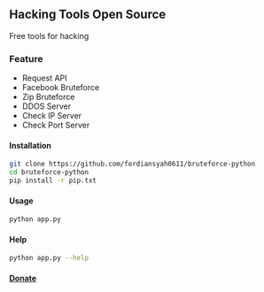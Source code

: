 ## Hacking Tools Open Source
Free tools for hacking
### Feature
- Request API
- Facebook Bruteforce
- Zip Bruteforce
- DDOS Server
- Check IP Server
- Check Port Server
#### Installation
```bash
git clone https://github.com/ferdiansyah0611/bruteforce-python
cd bruteforce-python
pip install -r pip.txt
```
#### Usage

```bash
python app.py
```
#### Help

```bash
python app.py --help
```
#### [Donate](https://commerce.coinbase.com/checkout/e9bc198a-71b3-498b-88bf-b1394c207e70)